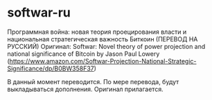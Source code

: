 # softwar-ru
Программная война: новая теория проецирования власти и национальная стратегическая важность Биткоин (ПЕРЕВОД НА РУССКИЙ)
Оригинал: Softwar: Novel theory of power projection and national significance of Bitcoin by Jason Paul Lowery
(https://www.amazon.com/Softwar-Projection-National-Strategic-Significance/dp/B0BW358F37)

В данный момент переводится. По мере перевода, будут выкладываться дополнения.
Оригинал прилагается.
